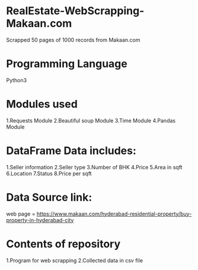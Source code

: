 # RealEstate-WebScrapping-Makaan.com
Scrapped 50 pages of 1000 records from Makaan.com
# Programming Language
Python3
# Modules used
1.Requests Module
2.Beautiful soup Module
3.Time Module
4.Pandas Module
# DataFrame Data includes:
1.Seller information
2.Seller type
3.Number of BHK
4.Price
5.Area in sqft
6.Location
7.Status
8.Price per sqft
# Data Source link:
web page = https://www.makaan.com/hyderabad-residential-property/buy-property-in-hyderabad-city
# Contents of repository
1.Program for web scrapping
2.Collected data in csv file

